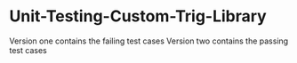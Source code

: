 # Unit-Testing-Custom-Trig-Library

Version one contains the failing test cases
Version two contains the passing test cases
